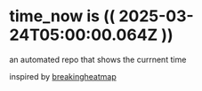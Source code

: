 # time_now is (( 2025-03-24T05:00:00.064Z ))

an automated repo that shows the currnent time

inspired by [breakingheatmap](https://github.com/breakingheatmap/breakingheatmap)